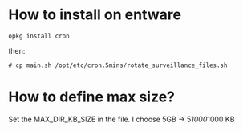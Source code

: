 # How to install on entware
```shell
opkg install cron
```

then:
```shell
# cp main.sh /opt/etc/cron.5mins/rotate_surveillance_files.sh
```
# How to define max size?
Set the MAX_DIR_KB_SIZE in the file.
I choose 5GB -> 5*1000*1000 KB